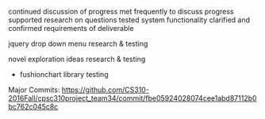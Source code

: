 
continued discussion of progress
met frequently to discuss progress
supported research on questions
tested system functionality
clarified and confirmed requirements of deliverable

jquery drop down menu research & testing

novel exploration ideas research & testing
- fushionchart library testing 

Major Commits:
https://github.com/CS310-2016Fall/cpsc310project_team34/commit/fbe05924028074cee1abd87112b0bc762c045c8c
